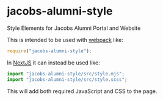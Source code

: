 # jacobs-alumni-style
Style Elements for Jacobs Alumni Portal and Website

This is intended to be used with [webpack](https://webpack.js.org/) like:

```javascript
require("jacobs-alumni-style");
```

In [NextJS](https://nextjs.org/) it can instead be used like:

```javascript
import "jacobs-alumni-style/src/style.mjs";
import "jacobs-alumni-style/src/style.scss";
```

This will add both required JavaScript and CSS to the page. 
